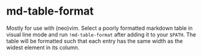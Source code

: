 # md-table-format

Mostly for use with (neo)vim. Select a poorly formatted markdown table in visual line mode and run `!md-table-format` after adding it to your `$PATH`. The table will be formatted such that each entry has the same width as the widest element in its column.
